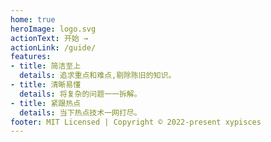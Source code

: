 ```yaml
---
home: true
heroImage: logo.svg
actionText: 开始 →
actionLink: /guide/
features:
- title: 简洁至上
  details: 追求重点和难点,剔除陈旧的知识。
- title: 清晰易懂
  details: 将复杂的问题一一拆解。
- title: 紧跟热点
  details: 当下热点技术一网打尽。
footer: MIT Licensed | Copyright © 2022-present xypisces
---
```

